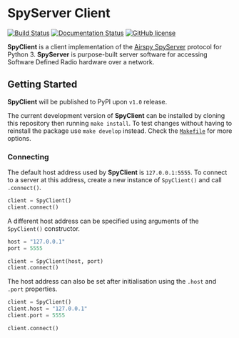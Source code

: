 # SpyServer Client

[![Build Status](https://travis-ci.org/sam210723/spyclient.svg?branch=master)](https://travis-ci.org/sam210723/spyclient)
[![Documentation Status](https://readthedocs.org/projects/spyclient/badge/?version=latest)](https://spyclient.readthedocs.io/en/latest/?badge=latest)
[![GitHub license](https://img.shields.io/github/license/sam210723/spyclient.svg)](https://github.com/sam210723/spyclient/blob/master/LICENSE)

**SpyClient** is a client implementation of the [Airspy SpyServer](https://airspy.com) protocol for Python 3. **SpyServer** is purpose-built server software for accessing Software Defined Radio hardware over a network.


## Getting Started
**SpyClient** will be published to PyPI upon ``v1.0`` release.

The current development version of **SpyClient** can be installed by cloning this repository then running ``make install``. To test changes without having to reinstall the package use ``make develop`` instead. Check the [``Makefile``](Makefile) for more options.

### Connecting
The default host address used by **SpyClient** is ``127.0.0.1:5555``. To connect to a server at this address, create a new instance of ``SpyClient()`` and call ``.connect()``.

```python
client = SpyClient()
client.connect()
```

A different host address can be specified using arguments of the ``SpyClient()`` constructor.

```python
host = "127.0.0.1"
port = 5555

client = SpyClient(host, port)
client.connect()
```

The host address can also be set after initialisation using the ``.host`` and ``.port`` properties.

```python
client = SpyClient()
client.host = "127.0.0.1"
client.port = 5555

client.connect()
```
